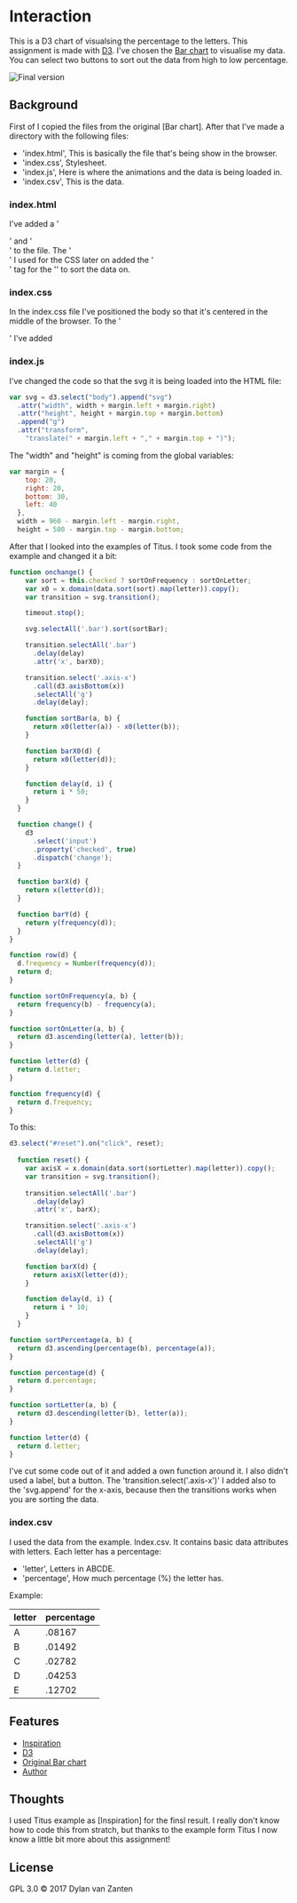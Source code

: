# Interaction
This is a D3 chart of visualsing the percentage to the letters. This assignment is made with [D3](https://d3js.org/). I've chosen the [Bar chart](https://bl.ocks.org/d3noob/bdf28027e0ce70bd132edc64f1dd7ea4) to visualise my data. You can select two buttons to sort out the data from high to low percentage.

![Final version](preview.png)

## Background
First of I copied the files from the original [Bar chart]. After that I've made a directory with the following files:

* 'index.html', This is basically the file that's being show in the browser.
* 'index.css', Stylesheet.
* 'index.js', Here is where the animations and the data is being loaded in.
* 'index.csv', This is the data.

### index.html
I've added a '<main>' and '<div>' to the file. The '<main>' I used for the CSS later on added the '<div>' tag for the '<buttons>' to sort the data on.
  
### index.css
In the index.css file I've positioned the body so that it's centered in the middle of the browser. To the '<main>' I've added 

### index.js
I've changed the code so that the svg it is being loaded into the HTML file:
```javascript
var svg = d3.select("body").append("svg")
  .attr("width", width + margin.left + margin.right)
  .attr("height", height + margin.top + margin.bottom)
  .append("g")
  .attr("transform",
    "translate(" + margin.left + "," + margin.top + ")");
``` 

The "width" and "height" is coming from the global variables:
```javascript
var margin = {
    top: 20,
    right: 20,
    bottom: 30,
    left: 40
  },
  width = 960 - margin.left - margin.right,
  height = 500 - margin.top - margin.bottom;
```

After that I looked into the examples of Titus. I took some code from the example and changed it a bit:
```javascript
function onchange() {
    var sort = this.checked ? sortOnFrequency : sortOnLetter;
    var x0 = x.domain(data.sort(sort).map(letter)).copy();
    var transition = svg.transition();

    timeout.stop();

    svg.selectAll('.bar').sort(sortBar);

    transition.selectAll('.bar')
      .delay(delay)
      .attr('x', barX0);

    transition.select('.axis-x')
      .call(d3.axisBottom(x))
      .selectAll('g')
      .delay(delay);

    function sortBar(a, b) {
      return x0(letter(a)) - x0(letter(b));
    }

    function barX0(d) {
      return x0(letter(d));
    }

    function delay(d, i) {
      return i * 50;
    }
  }

  function change() {
    d3
      .select('input')
      .property('checked', true)
      .dispatch('change');
  }

  function barX(d) {
    return x(letter(d));
  }

  function barY(d) {
    return y(frequency(d));
  }
}

function row(d) {
  d.frequency = Number(frequency(d));
  return d;
}

function sortOnFrequency(a, b) {
  return frequency(b) - frequency(a);
}

function sortOnLetter(a, b) {
  return d3.ascending(letter(a), letter(b));
}

function letter(d) {
  return d.letter;
}

function frequency(d) {
  return d.frequency;
}
```

To this:
```javascript
d3.select("#reset").on("click", reset);
  
  function reset() {
    var axisX = x.domain(data.sort(sortLetter).map(letter)).copy();
    var transition = svg.transition();
 
    transition.selectAll('.bar')
      .delay(delay)
      .attr('x', barX);

    transition.select('.axis-x')
      .call(d3.axisBottom(x))
      .selectAll('g')
      .delay(delay);

    function barX(d) {
      return axisX(letter(d));
    }

    function delay(d, i) {
      return i * 10;
    }
  }

function sortPercentage(a, b) {
  return d3.ascending(percentage(b), percentage(a));
}

function percentage(d) {
  return d.percentage;
}

function sortLetter(a, b) {
  return d3.descending(letter(b), letter(a));
}

function letter(d) {
  return d.letter;
}
```

I've cut some code out of it and added a own function around it. I also didn't used a label, but a button. The 'transition.select('.axis-x')' I added also to the 'svg.append' for the x-axis, because then the transitions works when you are sorting the data.

### index.csv
I used the data from the example. Index.csv. It contains basic data attributes with letters. Each letter has a percentage:

* 'letter', Letters in ABCDE.
* 'percentage', How much percentage (%) the letter has.

Example:

| letter          | percentage          |
| ------------- | ------------- |
| A      | .08167        | 
| B      | .01492        |
| C      | .02782         |
| D      | .04253         |
| E      | .12702        |

## Features
* [Inspiration](https://cmda-fe3.github.io/course-17-18/class-4/sort/)
* [D3](https://d3js.org/)
* [Original Bar chart](https://bl.ocks.org/d3noob/bdf28027e0ce70bd132edc64f1dd7ea4)
* [Author](https://b.locks.org/mbostock)

## Thoughts
I used Titus example as [Inspiration] for the finsl result. I really don't know how to code this from stratch, but thanks to the example form Titus I now know a little bit more about this assignment!

## License

GPL 3.0 © 2017 Dylan van Zanten
